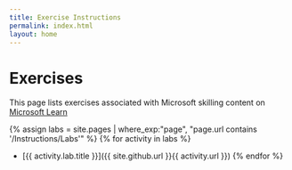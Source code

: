 ```yaml
---
title: Exercise Instructions
permalink: index.html
layout: home
---
```


# Exercises

This page lists exercises associated with Microsoft skilling content on [Microsoft Learn](https://learn.microsoft.com)

{% assign labs = site.pages | where_exp:"page", "page.url contains '/Instructions/Labs'" %}
{% for activity in labs  %}
- [{{ activity.lab.title }}]({{ site.github.url }}{{ activity.url }})
{% endfor %}

